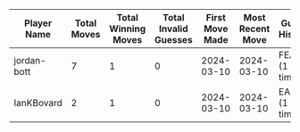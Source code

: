 | Player Name | Total Moves | Total Winning Moves | Total Invalid Guesses | First Move Made | Most Recent Move | Guess History |
| ----------- | ----------- | ------------------- | --------------------- | --------------- | ---------------- | ------------- |
| jordan-bott | 7 | 1 | 0 | 2024-03-10 | 2024-03-10 | FEARS (1 times!) |
| IanKBovard | 2 | 1 | 0 | 2024-03-10 | 2024-03-10 | EASEL (1 times!) |
